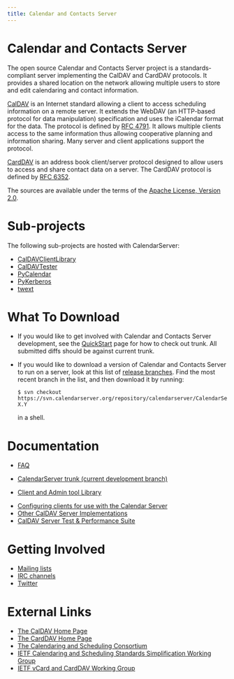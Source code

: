 ```yaml
---
title: Calendar and Contacts Server
---
```


Calendar and Contacts Server
============================

The open source Calendar and Contacts Server project is a standards-compliant server implementing the CalDAV and CardDAV protocols. It provides a shared location on the network allowing multiple users to store and edit calendaring and contact information.

[CalDAV](http://caldav.calconnect.org/) is an Internet standard allowing a client to access scheduling information on a remote server. It extends the WebDAV (an HTTP-based protocol for data manipulation) specification and uses the iCalendar format for the data. The protocol is defined by [RFC 4791](http://www.ietf.org/rfc/rfc4791.txt). It allows multiple clients access to the same information thus allowing cooperative planning and information sharing. Many server and client applications support the protocol.

[CardDAV](http://carddav.calconnect.org/) is an address book client/server protocol designed to allow users to access and share contact data on a server. The CardDAV protocol is defined by [RFC 6352](http://www.ietf.org/rfc/rfc6352.txt).

The sources are available under the terms of the [Apache License, Version 2.0](http://www.apache.org/licenses/LICENSE-2.0.html).

Sub-projects
============

The following sub-projects are hosted with CalendarServer:

-   [CalDAVClientLibrary](https://trac.calendarserver.org/wiki/CalDAVClientLibrary)
-   [CalDAVTester](https://trac.calendarserver.org/wiki/CalDAVTester)
-   [PyCalendar](https://trac.calendarserver.org/wiki/PyCalendar)
-   [PyKerberos](https://trac.calendarserver.org/wiki/PyKerberos)
-   [twext](https://trac.calendarserver.org/wiki/twext)

What To Download
================

-   If you would like to get involved with Calendar and Contacts Server development, see the [QuickStart](https://trac.calendarserver.org/wiki/QuickStart) page for how to check out trunk. All submitted diffs should be against current trunk.
-   If you would like to download a version of Calendar and Contacts Server to run on a server, look at this list of [release branches](https://svn.calendarserver.org/repository/calendarserver/CalendarServer/tags/release/). Find the most recent branch in the list, and then download it by running:

        $ svn checkout https://svn.calendarserver.org/repository/calendarserver/CalendarServer/tags/release/CalendarServer-X.Y

    in a shell.

Documentation
=============

-   [FAQ](https://trac.calendarserver.org/wiki/FAQ)

<!-- -->

-   [CalendarServer trunk (current development branch)](https://trac.calendarserver.org/wiki/docs-trunk)

<!-- -->

-   [Client and Admin tool Library](https://trac.calendarserver.org/wiki/CalDAVClientLibrary)

<!-- -->

-   [Configuring clients for use with the Calendar Server](https://trac.calendarserver.org/wiki/CalendarClients)
-   [Other CalDAV Server Implementations](https://trac.calendarserver.org/wiki/CalDAVServers)
-   [CalDAV Server Test & Performance Suite](https://trac.calendarserver.org/wiki/CalDAVTester)

Getting Involved
================

-   [Mailing lists](https://trac.calendarserver.org/wiki/MailLists)
-   [IRC channels](https://trac.calendarserver.org/wiki/IRC)
-   [Twitter](http://twitter.com/calendarserver/)

External Links
==============

-   [The CalDAV Home Page](http://caldav.calconnect.org)
-   [The CardDAV Home Page](http://carddav.calconnect.org)
-   [The Calendaring and Scheduling Consortium](http://calconnect.org)
-   [IETF Calendaring and Scheduling Standards Simplification Working Group](http://tools.ietf.org/wg/calsify/)
-   [IETF vCard and CardDAV Working Group](http://tools.ietf.org/wg/vcarddav/)
